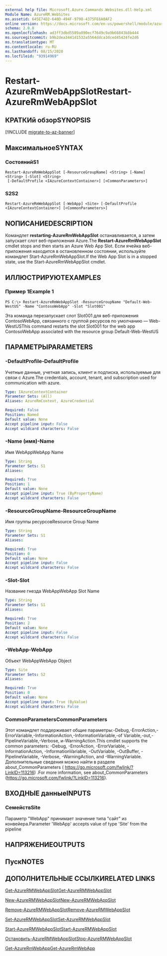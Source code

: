 ```yaml
---
external help file: Microsoft.Azure.Commands.Websites.dll-Help.xml
Module Name: AzureRM.WebSites
ms.assetid: 645E74D2-640D-494F-9798-4375FE6A0AF2
online version: https://docs.microsoft.com/en-us/powershell/module/azurerm.websites/restart-azurermwebappslot
schema: 2.0.0
ms.openlocfilehash: ad3ff3dbd5589a890ecf7649c9a9b66843b8b444
ms.sourcegitcommit: b9b2dea3441d1532a5564ddca3dced45424fe2d6
ms.translationtype: MT
ms.contentlocale: ru-RU
ms.lasthandoff: 08/15/2020
ms.locfileid: "93914969"
---
```

# <span data-ttu-id="39726-101">Restart-AzureRmWebAppSlot</span><span class="sxs-lookup"><span data-stu-id="39726-101">Restart-AzureRmWebAppSlot</span></span>

## <span data-ttu-id="39726-102">КРАТКИй обзор</span><span class="sxs-lookup"><span data-stu-id="39726-102">SYNOPSIS</span></span>

[!INCLUDE [migrate-to-az-banner](../../includes/migrate-to-az-banner.md)]

## <span data-ttu-id="39726-103">Максимальное</span><span class="sxs-lookup"><span data-stu-id="39726-103">SYNTAX</span></span>

### <span data-ttu-id="39726-104">Состояний</span><span class="sxs-lookup"><span data-stu-id="39726-104">S1</span></span>
```
Restart-AzureRmWebAppSlot [-ResourceGroupName] <String> [-Name] <String> [-Slot] <String>
 [-DefaultProfile <IAzureContextContainer>] [<CommonParameters>]
```

### <span data-ttu-id="39726-105">S2</span><span class="sxs-lookup"><span data-stu-id="39726-105">S2</span></span>
```
Restart-AzureRmWebAppSlot [-WebApp] <Site> [-DefaultProfile <IAzureContextContainer>] [<CommonParameters>]
```

## <span data-ttu-id="39726-106">NОПИСАНИЕ</span><span class="sxs-lookup"><span data-stu-id="39726-106">DESCRIPTION</span></span>
<span data-ttu-id="39726-107">Командлет **restarting-AzureRmWebAppSlot** останавливается, а затем запускает слот веб-приложения Azure.</span><span class="sxs-lookup"><span data-stu-id="39726-107">The **Restart-AzureRmWebAppSlot** cmdlet stops and then starts an Azure Web App Slot.</span></span>
<span data-ttu-id="39726-108">Если ячейка веб-приложения находится в остановленном состоянии, используйте командлет Start-AzureRmWebAppSlot.</span><span class="sxs-lookup"><span data-stu-id="39726-108">If the Web App Slot is in a stopped state, use the Start-AzureRmWebAppSlot cmdlet.</span></span>

## <span data-ttu-id="39726-109">ИЛЛЮСТРИРУЮТ</span><span class="sxs-lookup"><span data-stu-id="39726-109">EXAMPLES</span></span>

### <span data-ttu-id="39726-110">Пример 1</span><span class="sxs-lookup"><span data-stu-id="39726-110">Example 1</span></span>
```
PS C:\> Restart-AzureRmWebAppSlot -ResourceGroupName "Default-Web-WestUS" -Name "ContosoWebApp" -Slot "Slot001"
```

<span data-ttu-id="39726-111">Эта команда перезапускает слот Slot001 для веб-приложения ContosoWebApp, связанного с группой ресурсов по умолчанию — Web-WestUS</span><span class="sxs-lookup"><span data-stu-id="39726-111">This command restarts the slot Slot001 for the web app ContosoWebApp associated with the resource group Default-Web-WestUS</span></span>

## <span data-ttu-id="39726-112">ПАРАМЕТРЫ</span><span class="sxs-lookup"><span data-stu-id="39726-112">PARAMETERS</span></span>

### <span data-ttu-id="39726-113">-DefaultProfile</span><span class="sxs-lookup"><span data-stu-id="39726-113">-DefaultProfile</span></span>
<span data-ttu-id="39726-114">Учетные данные, учетная запись, клиент и подписка, используемые для связи с Azure.</span><span class="sxs-lookup"><span data-stu-id="39726-114">The credentials, account, tenant, and subscription used for communication with azure.</span></span>

```yaml
Type: IAzureContextContainer
Parameter Sets: (All)
Aliases: AzureRmContext, AzureCredential

Required: False
Position: Named
Default value: None
Accept pipeline input: False
Accept wildcard characters: False
```

### <span data-ttu-id="39726-115">-Name (имя)</span><span class="sxs-lookup"><span data-stu-id="39726-115">-Name</span></span>
<span data-ttu-id="39726-116">Имя WebApp</span><span class="sxs-lookup"><span data-stu-id="39726-116">WebApp Name</span></span>

```yaml
Type: String
Parameter Sets: S1
Aliases: 

Required: True
Position: 1
Default value: None
Accept pipeline input: True (ByPropertyName)
Accept wildcard characters: False
```

### <span data-ttu-id="39726-117">-ResourceGroupName</span><span class="sxs-lookup"><span data-stu-id="39726-117">-ResourceGroupName</span></span>
<span data-ttu-id="39726-118">Имя группы ресурсов</span><span class="sxs-lookup"><span data-stu-id="39726-118">Resource Group Name</span></span>

```yaml
Type: String
Parameter Sets: S1
Aliases: 

Required: True
Position: 0
Default value: None
Accept pipeline input: False
Accept wildcard characters: False
```

### <span data-ttu-id="39726-119">-Slot</span><span class="sxs-lookup"><span data-stu-id="39726-119">-Slot</span></span>
<span data-ttu-id="39726-120">Название гнезда WebApp</span><span class="sxs-lookup"><span data-stu-id="39726-120">WebApp Slot Name</span></span>

```yaml
Type: String
Parameter Sets: S1
Aliases: 

Required: True
Position: 2
Default value: None
Accept pipeline input: False
Accept wildcard characters: False
```

### <span data-ttu-id="39726-121">-WebApp</span><span class="sxs-lookup"><span data-stu-id="39726-121">-WebApp</span></span>
<span data-ttu-id="39726-122">Объект WebApp</span><span class="sxs-lookup"><span data-stu-id="39726-122">WebApp Object</span></span>

```yaml
Type: Site
Parameter Sets: S2
Aliases: 

Required: True
Position: 0
Default value: None
Accept pipeline input: True (ByValue)
Accept wildcard characters: False
```

### <span data-ttu-id="39726-123">CommonParameters</span><span class="sxs-lookup"><span data-stu-id="39726-123">CommonParameters</span></span>
<span data-ttu-id="39726-124">Этот командлет поддерживает общие параметры:-Debug,-ErrorAction,-ErrorVariable,-InformationAction,-InformationVariable,-of Variable,-out,-PipelineVariable,-Verbose, и-WarningAction.</span><span class="sxs-lookup"><span data-stu-id="39726-124">This cmdlet supports the common parameters: -Debug, -ErrorAction, -ErrorVariable, -InformationAction, -InformationVariable, -OutVariable, -OutBuffer, -PipelineVariable, -Verbose, -WarningAction, and -WarningVariable.</span></span> <span data-ttu-id="39726-125">Дополнительные сведения можно найти в разделе about_CommonParameters ( https://go.microsoft.com/fwlink/?LinkID=113216) .</span><span class="sxs-lookup"><span data-stu-id="39726-125">For more information, see about_CommonParameters (https://go.microsoft.com/fwlink/?LinkID=113216).</span></span>

## <span data-ttu-id="39726-126">ВХОДНЫЕ данные</span><span class="sxs-lookup"><span data-stu-id="39726-126">INPUTS</span></span>

### <span data-ttu-id="39726-127">Семейств</span><span class="sxs-lookup"><span data-stu-id="39726-127">Site</span></span>
<span data-ttu-id="39726-128">Параметр "WebApp" принимает значение типа "сайт" из конвейера.</span><span class="sxs-lookup"><span data-stu-id="39726-128">Parameter 'WebApp' accepts value of type 'Site' from the pipeline</span></span>

## <span data-ttu-id="39726-129">НАПРЯЖЕНИЕ</span><span class="sxs-lookup"><span data-stu-id="39726-129">OUTPUTS</span></span>

## <span data-ttu-id="39726-130">Пуск</span><span class="sxs-lookup"><span data-stu-id="39726-130">NOTES</span></span>

## <span data-ttu-id="39726-131">ДОПОЛНИТЕЛЬНЫЕ ССЫЛКИ</span><span class="sxs-lookup"><span data-stu-id="39726-131">RELATED LINKS</span></span>

[<span data-ttu-id="39726-132">Get-AzureRMWebAppSlot</span><span class="sxs-lookup"><span data-stu-id="39726-132">Get-AzureRMWebAppSlot</span></span>](./Get-AzureRMWebAppSlot.md)

[<span data-ttu-id="39726-133">New-AzureRMWebAppSlot</span><span class="sxs-lookup"><span data-stu-id="39726-133">New-AzureRMWebAppSlot</span></span>](./New-AzureRMWebAppSlot.md)

[<span data-ttu-id="39726-134">Remove-AzureRMWebAppSlot</span><span class="sxs-lookup"><span data-stu-id="39726-134">Remove-AzureRMWebAppSlot</span></span>](./Remove-AzureRMWebAppSlot.md)

[<span data-ttu-id="39726-135">Set-AzureRMWebAppSlot</span><span class="sxs-lookup"><span data-stu-id="39726-135">Set-AzureRMWebAppSlot</span></span>](./Set-AzureRMWebAppSlot.md)

[<span data-ttu-id="39726-136">Start-AzureRMWebAppSlot</span><span class="sxs-lookup"><span data-stu-id="39726-136">Start-AzureRMWebAppSlot</span></span>](./Start-AzureRMWebAppSlot.md)

[<span data-ttu-id="39726-137">Остановить-AzureRMWebAppSlot</span><span class="sxs-lookup"><span data-stu-id="39726-137">Stop-AzureRMWebAppSlot</span></span>](./Stop-AzureRMWebAppSlot.md)

[<span data-ttu-id="39726-138">Get-AzureRmWebApp</span><span class="sxs-lookup"><span data-stu-id="39726-138">Get-AzureRmWebApp</span></span>](./Get-AzureRmWebApp.md)
